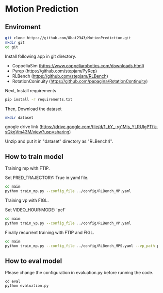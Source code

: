# Motion Prediction
## Enviroment

```sh
git clone https://github.com/Obat2343/MotionPrediction.git
mkdir git
cd git
```

Install following app in git directory.

- CoppeliaSim (<https://www.coppeliarobotics.com/downloads.html>)
- Pyrep (<https://github.com/stepjam/PyRep>)
- RLBench (<https://github.com/stepjam/RLBench>)
- RotationConinuity (<https://github.com/papagina/RotationContinuity>)

Next, Install requirements

```sh
pip install -r requirements.txt
```

Then, Download the dataset

```sh
mkdir dataset
```

google drive link (<https://drive.google.com/file/d/1LbY_-rg1Mls_YLRUIgPTfk-sQkgVm43M/view?usp=sharing>)

Unzip and put it in "dataset" directory as "RLBench4".

## How to train model

Training mp with FTIP.

Set PRED_TRAJECTORY: True in yaml file.
```sh
cd main
python train_mp.py --config_file ../config/RLBench_MP.yaml
```

Training vp with FIGL.

Set VIDEO_HOUR:MODE: 'pcf'

```sh
cd main
python train_vp.py --config_file ../config/RLBench_VP.yaml
```

Finally recurrent training with FTIP and FIGL.

```sh
cd main
python train_mp.py --config_file ../config/RLBench_MPS.yaml --vp_path path/to/checkpoint_dir --hourglass_path path/to/pth_file
```

## How to eval model

Please change the configuration in evaluation.py before running the code.

```
cd eval
python evaluation.py
```